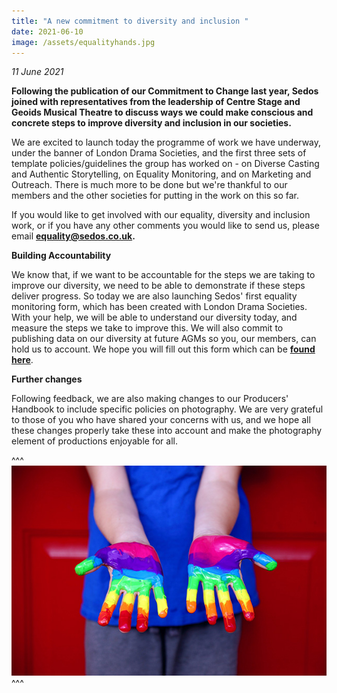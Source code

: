 ```yaml
---
title: "A new commitment to diversity and inclusion "
date: 2021-06-10
image: /assets/equalityhands.jpg
---
```

*11 June 2021*

**Following the publication of our Commitment to Change last year, Sedos joined with representatives from the leadership of Centre Stage and Geoids Musical Theatre to discuss ways we could make conscious and concrete steps to improve diversity and inclusion in our societies.** 

We are excited to launch today the programme of work we have underway, under the banner of London Drama Societies, and the first three sets of template policies/guidelines the group has worked on - on Diverse Casting and Authentic Storytelling, on Equality Monitoring, and on Marketing and Outreach. There is much more to be done but we're thankful to our members and the other societies for putting in the work on this so far.

If you would like to get involved with our equality, diversity and inclusion work, or if you have any other comments you would like to send us, please email **[equality@sedos.co.uk](mailto:equality@sedos.co.uk).**

**Building Accountability**

We know that, if we want to be accountable for the steps we are taking to improve our diversity, we need to be able to demonstrate if these steps deliver progress. So today we are also launching Sedos' first equality monitoring form, which has been created with London Drama Societies. With your help, we will be able to understand our diversity today, and measure the steps we take to improve this. We will also commit to publishing data on our diversity at future AGMs so you, our members, can hold us to account. We hope you will fill out this form which can be **[found here](https://forms.gle/SZwBmuVLcN8CiqgB6)**. 

**Further changes**

Following feedback, we are also making changes to our Producers' Handbook to include specific policies on photography. We are very grateful to those of you who have shared your concerns with us, and we hope all these changes properly take these into account and make the photography element of productions enjoyable for all.

^^^ ![](/assets/equalityhands.jpg)
^^^